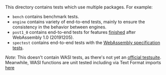 This directory contains tests which use multiple packages. For example:

* `bench` contains benchmark tests.
* `engine` contains variety of end-to-end tests, mainly to ensure the consistency in the behavior between engines.
* `post1_0` contains end-to-end tests for features [finished](https://github.com/WebAssembly/proposals/blob/main/finished-proposals.md) after WebAssembly 1.0 (20191205).
* `spectest` contains end-to-end tests with the [WebAssembly specification tests](https://github.com/WebAssembly/spec/tree/wg-1.0/test/core).

*Note*: This doesn't contain WASI tests, as there's not yet an [official testsuite](https://github.com/WebAssembly/WASI/issues/9).
Meanwhile, WASI functions are unit tested including via Text Format imports [here](../wasi/wasi_test.go)
